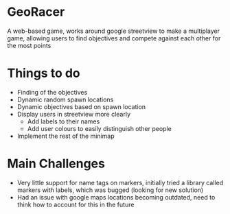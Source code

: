 # GeoRacer

A web-based game, works around google streetview to make a multiplayer game, allowing users to find objectives and compete against each other for the most points

# Things to do

- Finding of the objectives
- Dynamic random spawn locations
- Dynamic objectives based on spawn location
- Display users in streetview more clearly
  - Add labels to their names
  - Add user colours to easily distinguish other people
- Implement the rest of the minimap

# Main Challenges

- Very little support for name tags on markers, initially tried a library called markers with labels, which was bugged (looking for new solution)
- Had an issue with google maps locations becoming outdated, need to think how to account for this in the future